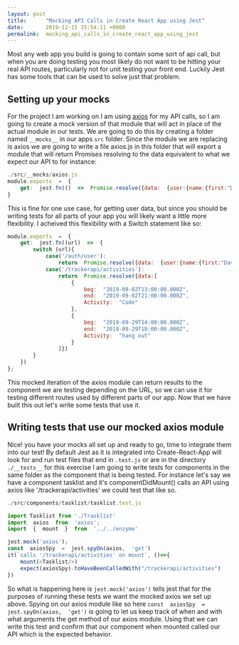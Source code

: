 ```yaml
---
layout: post
title:      "Mocking API Calls in Create React App using Jest"
date:       2019-12-11 15:54:11 +0000
permalink:  mocking_api_calls_in_create_react_app_using_jest
---
```



Most any web app you build is going to contain some sort of api call, but when you are doing testing you most likely do not want to be hitting your real API routes, particularly not for unit testing your front end. Luckily Jest has some tools that can be used to solve just that problem.

## Setting up your __mocks__

For the project I am working on I am using [axios]([https://www.npmjs.com/package/axios](https://www.npmjs.com/package/axios)) for my API calls, so I am going to create a mock version of that module that will act in place of the actual module in our tests.  We are going to do this by creating a folder named `__mocks__` in our apps `src` folder.  Since the module we are replacing is axios we are going to write a file axios.js in this folder that will export a module that will return Promises resolving to the data equivalent to what we expect our API to for instance:
```javascript
./src/__mocks/axios.js
module.exports  =  {
	get:  jest.fn(()  =>  Promise.resolve({data:  {user:{name:{first:"David",last:"Spade"},_id:"ABCDE"}}});
}
```
This is fine for one use case, for getting user data, but since you should be writing tests for all parts of your app you will likely want a little more flexibility.  I acheived this flexibility with a Switch statement like so:
```javascript
module.exports  =  {
	get:  jest.fn((url)  =>  {
		switch (url){
			case('/auth/user'):
				return  Promise.resolve({data:  {user:{name:{first:"David",last:"Spade"},_id:"ABCDE"}}});
			case('/trackerapi/activities'):
				return  Promise.resolve({data:[
					{
						beg:  "2019-09-02T13:00:00.000Z",
						end:  "2019-09-02T21:00:00.000Z",
						Activity:  "Code"
					},
					{
						beg:  "2019-09-29T14:00:00.000Z",
						end:  "2019-09-29T18:00:00.000Z",
						Activity:  "hang out"
					}
				]})
		}
	})
};
```

This mocked iteration of the axios module can return results to the component we are testing depending on the URL, so we can use it for testing different routes used by different parts of our app.  Now that we have built this out let's write some tests that use it.

## Writing tests that use our mocked axios module
Nice! you have your mocks all set up and ready to go, time to integrate them into our test!  By default Jest as it is integrated into Create-React-App will look for and run test files that end in ``.test.js`` or are in the directory ``./__tests__`` for this exercise I am going to write tests for components in the same folder as the component that is being tested.  For instance let's say we have a component tasklist and it's componentDidMount() calls an API using axios like '/trackerapi/activities' we could test that like so.

```javascript
./src/components/tasklist/tasklist.test.js

import Tasklist from './Trasklist'
import  axios  from  'axios';
import  {  mount  }  from  '../../enzyme'

jest.mock('axios');
const  axiosSpy  =  jest.spyOn(axios,  'get')
it(`calls '/trackerapi/activities' on mount`, ()=>{
	mount(<Tasklist/>)
	expect(axiosSpy).toHaveBeenCalledWith("/trackerapi/activities")
})
```
So what is happening here is ``jest.mock('axios')`` tells jest that for the purposes of running these tests we want the mocked axios we set up above.  Spying on our axios module like so here ``const  axiosSpy  =  jest.spyOn(axios,  'get')`` is going to let us keep track of when and with what arguments the get method of our axios module.  Using that we can write this test and confirm that our component when mounted called our API which is the expected behavior.


